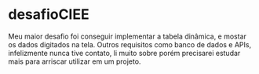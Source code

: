 # desafioCIEE

Meu maior desafio foi conseguir implementar a tabela dinâmica, e mostar os dados digitados na tela. Outros requisitos como banco de dados e APIs, infelizmente nunca tive contato, li muito sobre porém precisarei estudar mais para arriscar utilizar em um projeto.
